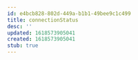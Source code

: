 ```yaml
---
id: e4bcb828-802d-449a-b1b1-49bee9c1c499
title: connectionStatus
desc: ''
updated: 1618573905041
created: 1618573905041
stub: true
---
```


